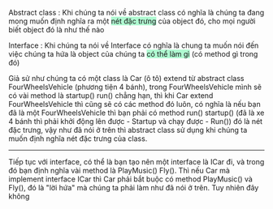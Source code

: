 Abstract class : Khi chúng ta nói về abstract class có nghĩa là chúng ta đang mong muốn định nghĩa ra một <span style="background:#affad1">nét đặc trưng</span> của object đó, cho mọi người biết object đó là như thế nào
 
Interface : Khi chúng ta nói về Interface có nghĩa là chung ta muốn nói đến việc chúng ta hứa là object của chúng ta <span style="background:#affad1">có thể làm gì</span> (có method gì trong đó)
 
Giả sử như chúng ta có một class là Car (ô tô) extend từ abstract class FourWheelsVehicle (phương tiện 4 bánh), trong FourWheelsVehicle mình sẽ có vài method là startup() run() chẳng hạn, thì khi Car extend FourWheelsVehicle thì cũng sẽ có các method đó luôn, có nghĩa là nếu bạn đã là một FourWheelsVehicle thì bạn phải có method run() startup() (đã là xe 4 bánh thì phải khởi động lên được - Startup và chạy được - Run()) đó là nét đặc trưng, vậy như đã nói ở trên thì abstract class sử dụng khi chúng ta muốn định nghĩa nét đặc trưng của class.
*** 
Tiếp tục với interface, có thể là bạn tạo nên một interface là ICar đi, và trong đó bạn định nghĩa vài method là PlayMusic() Fly(). Thì nếu Car mà implement interface ICar thì Car phải bắt buộc có method PlayMusic() và Fly(), đó là "lời hứa" mà chúng ta phải làm như đã nói ở trên. Tuy nhiên đây không

